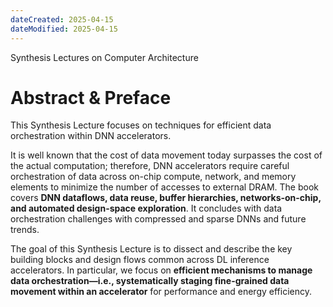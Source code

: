 ```yaml
---
dateCreated: 2025-04-15
dateModified: 2025-04-15
---
```


Synthesis Lectures on Computer Architecture

# Abstract & Preface

This Synthesis Lecture focuses on techniques for efficient data orchestration within DNN accelerators.

It is well known that the cost of data movement today surpasses the cost of the actual computation; therefore, DNN accelerators require careful orchestration of data across on-chip compute, network, and memory elements to minimize the number of accesses to external DRAM. The book covers **DNN dataflows, data reuse, buffer hierarchies, networks-on-chip, and automated design-space exploration**. It concludes with data orchestration challenges with compressed and sparse DNNs and future trends.

The goal of this Synthesis Lecture is to dissect and describe the key building blocks and design flows common across DL inference accelerators. In particular, we focus on **efficient mechanisms to manage data orchestration—i.e., systematically staging fine-grained data movement within an accelerator** for performance and energy efficiency.
